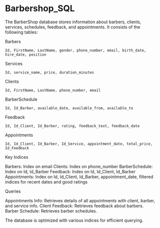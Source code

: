 # Barbershop_SQL

The BarberShop database stores information about barbers, clients, services, schedules, feedback, and appointments. It consists of the following tables:

  Barbers

    Id, FirstName, LastName, gender, phone_number, email, birth_date, hire_date, position

  Services

    Id, service_name, price, duration_minutes

  Clients

    Id, FirstName, LastName, phone_number, email
    
  BarberSchedule

    Id, Id_Barber, available_date, available_from, available_to

  Feedback

    Id, Id_Client, Id_Barber, rating, feedback_text, feedback_date
    
  Appointments

    Id, Id_Client, Id_Barber, Id_Service, appointment_date, total_price, Id_Feedback

    
Key Indices

  Barbers: Index on email
  Clients: Index on phone_number
  BarberSchedule: Index on Id, Id_Barber
  Feedback: Index on Id, Id_Client, Id_Barber
  Appointments: Index on Id, Id_Client, Id_Barber, appointment_date, filtered indices for recent dates and good ratings
  
Queries

  Appointments Info: Retrieves details of all appointments with client, barber, and service info.
  Client Feedback: Retrieves feedback about barbers.
  Barber Schedule: Retrieves barber schedules.

The database is optimized with various indices for efficient querying.
